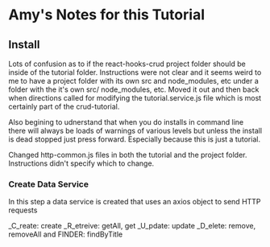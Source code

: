 # Amy's Notes for this Tutorial

## Install
Lots of confusion as to if the react-hooks-crud project folder should be inside of the tutorial folder. Instructions were not clear and it seems weird to me to have a project folder with its own src and node_modules, etc under a folder with the it's own src/ node_modules, etc. Moved it out and then back when directions called for modifying the tutorial.service.js file which is most certainly part of the crud-tutorial. 

Also begining to udnerstand that when you do installs in command line there will always be loads of warnings of various levels but unless the install is dead stopped just press forward. Especially because this is just a tutorial.

Changed http-common.js files in both the tutorial and the project folder. Instructions didn't specify which to change.

### Create Data Service
In this step a data service is created that uses an axios object to send HTTP requests

_C_reate: create
_R_etreive: getAll, get
_U_pdate: update
_D_elete: remove, removeAll
and 
FINDER: findByTitle




